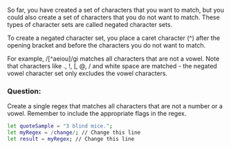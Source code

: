 So far, you have created a set of characters that you want to match, but you could also create a set of characters that you do not want to match. These types of character sets are called negated character sets.

To create a negated character set, you place a caret character (^) after the opening bracket and before the characters you do not want to match.

For example, /[^aeiou]/gi matches all characters that are not a vowel. Note that characters like ., !, [, @, / and white space are matched - the negated vowel character set only excludes the vowel characters.

### Question:
Create a single regex that matches all characters that are not a number or a vowel. Remember to include the appropriate flags in the regex.

```bash
let quoteSample = "3 blind mice.";
let myRegex = /change/; // Change this line
let result = myRegex; // Change this line
```